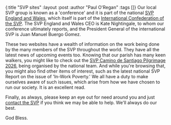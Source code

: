 {:title "SVP sites"
 :layout :post
 :author "Paul O'Regan"
 :tags []}
Our local SVP group is known as a 'conference' and it is part of the national [SVP England and Wales](https://www.svp.org.uk), which itself is part of the [International Confederation of the SVP](https://www.ssvpglobal.org). The SVP England and Wales CEO is Kate Nightingale, to whom our conference ultimately reports, and the President General of the international SVP is Juan Manuel Buergo Gomez.

These two websites have a wealth of information on the work being done by the many members of the SVP throughout the world. They have all the latest news of upcoming events too. Knowing that our parish has many keen walkers, you might like to check out the [SVP Camino de Santiago Pilgrimage 2026](https://svp.org.uk/case-studies/join-svp-camino-de-santiago-pilgrimage-2026), being organised by the national team. And while you're browsing that, you might also find other items of interest, such as the latest national SVP Report on the issue of 'In-Work Poverty.' We all have a duty to make ourselves aware of such issues, which arise from how we have chosen to run our society. It is an excellent read.

Finally, as always, please keep an eye out for need around you and just [contact the SVP](../../pages-output/contact/) if you think we may be able to help. We'll always do our best.

God Bless.
